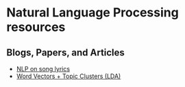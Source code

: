 # Natural Language Processing resources

## Blogs, Papers, and Articles

  - [NLP on song lyrics](https://bigishdata.com/2016/10/25/talkin-bout-trucks-beer-and-love-in-country-songs-analyzing-genius-lyrics/)
  - [Word Vectors + Topic Clusters (LDA)](https://www.slideshare.net/ChristopherMoody3/word2vec-lda-and-introducing-a-new-hybrid-algorithm-lda2vec-57135994)
